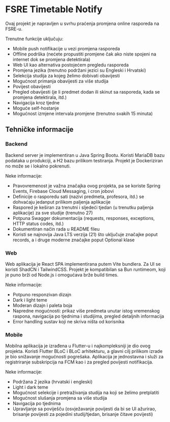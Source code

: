 # FSRE Timetable Notify

Ovaj projekt je napravljen u svrhu praćenja promjena online rasporeda na FSRE-u.

Trenutne funkcije uključuju:
- Mobile push notifikacije u vezi promjena rasporeda
- Offline podrška (nećete propustiti promjene čak ako niste spojeni na internet dok se promjena detektirala)
- Web UI kao alternativa postojećem pregledu rasporeda
- Promjena jezika (trenutno podržani jezici su Engleski i Hrvatski)
- Selekcija studija za kojeg želimo dobivati obavijesti
- Mogućnost primanja obavijesti za više studija
- Povijest obavijesti
- Pregled obavijesti (je li predmet dodan ili skinut sa rasporeda, kada se promjena detektirala, itd.)
- Navigacija kroz tjedne
- Moguće self-hostanje
- Mogućnost izmjene intervala promjene (trenutno svakih 15 minuta)

## Tehničke informacije

### Backend

Backend server je implementiran u Java Spring Bootu. Koristi MariaDB bazu podataka u produkciji, a H2 bazu prilikom testiranja.
Projekt je Dockeriziran no može se i lokalno pokrenuti.

Neke informacije:
- Pravovremenost je važna značajka ovog projekta, pa se koriste Spring Events, Firebase Cloud Messaging, i cron jobovi
- Definicije o rasporedu sati (nazivi predmeta, profesora, itd.) se dohvaćaju jedanput prilikom paljenja aplikacije
- Raspored je keširan za trenutni i sljedeći tjedan (u trenutku paljenja aplikacije) za sve studije (trenutno 27)
- Potpuna Swagger dokumentacija (requests, responses, exceptions, HTTP status codes, itd.)
- Dokumentiran način rada u README fileu
- Koristi se najnovija Java LTS verzija (21) što uključuje značajke poput records, a i druge moderne značajke poput Optional klase

### Web

Web aplikacija je React SPA implementirana putem Vite bundlera. Za UI se koristi ShadCN i TailwindCSS.
Projekt je kompatibilan sa Bun runtimeom, koji je puno brži od Node.js i omogućava brže build times.

Neke informacije:
- Potpuno responzivan dizajn
- Dark i light teme
- Moderan dizajn i paleta boja
- Napredne mogućnosti: prikaz više predmeta unutar istog vremenskog raspona, navigacija po tjednima i studijima, pregled detaljnih informacija
- Error handling sustav koji ne skriva ništa od korisnika

### Mobile

Mobilna aplikacija je izrađena u Flutter-u i najkompleksniji je dio ovog projekta.
Koristi Flutter BLoC i BLoC arhitekturu, a glavni cilj prilikom izrade je bio snižavanje mogućnosti pogrešaka.
Aplikacija je jednostavna i služi za registriranje subskripcija na FCM kao i za pregled povijesti notifikacija.

Neke informacije:
- Podržana 2 jezika (hrvatski i engleski)
- Light i dark teme
- Mogućnost selekcije i pretraživanja studija na koji se želimo pretplatiti
- Mogućnost slušanja promjena sa više studija
- Navigacija po tjednima
- Upravljanje sa poviješču (osvježavanje povijesti da bi se UI ažurirao, brisanje povijesti za pojedini studij/tjedan, brisanje čitave povijesti)
